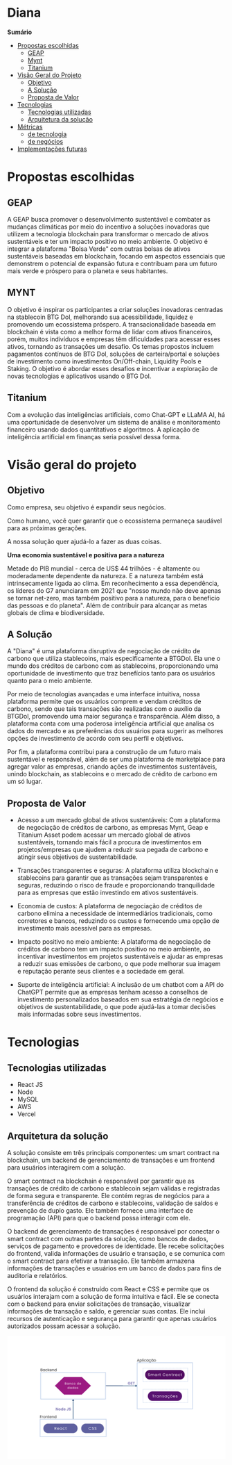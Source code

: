 # Diana

**Sumário**
- [Propostas escolhidas](#propostas-escolhidas)
  - [GEAP](#geap)
  - [Mynt](#mynt)
  - [Titanium](#titanium)
- [Visão Geral do Projeto](#visão-geral-do-projeto)
  - [Objetivo](#objetivo)
  - [A Solução](#a-solução)
  - [Proposta de Valor](#proposta-de-valor)
- [Tecnologias](#tecnologias)
  - [Tecnologias utilizadas](#tecnologias-utilizadas)
  - [Arquitetura da solução](#arquitetura-da-solução)
- [Métricas](#métricas)
  - [de tecnologia](#de-tecnologia)
  - [de negócios](#de-negócios)
- [Implementações futuras](#implementações-futuras)

# Propostas escolhidas

## GEAP

A GEAP busca promover o desenvolvimento sustentável e combater as mudanças climáticas por meio do incentivo a soluções inovadoras que utilizem a tecnologia blockchain para transformar o mercado de ativos sustentáveis e ter um impacto positivo no meio ambiente. O objetivo é integrar a plataforma "Bolsa Verde" com outras bolsas de ativos sustentáveis baseadas em blockchain, focando em aspectos essenciais que demonstrem o potencial de expansão futura e contribuam para um futuro mais verde e próspero para o planeta e seus habitantes.

## MYNT

O objetivo é inspirar os participantes a criar soluções inovadoras centradas na stablecoin BTG Dol, melhorando sua acessibilidade, liquidez e promovendo um ecossistema próspero. A transacionalidade baseada em blockchain é vista como a melhor forma de lidar com ativos financeiros, porém, muitos indivíduos e empresas têm dificuldades para acessar esses ativos, tornando as transações um desafio. Os temas propostos incluem pagamentos contínuos de BTG Dol, soluções de carteira/portal e soluções de investimento como investimentos On/Off-chain, Liquidity Pools e Staking. O objetivo é abordar esses desafios e incentivar a exploração de novas tecnologias e aplicativos usando o BTG Dol.

## Titanium

Com a evolução das inteligências artificiais, como Chat-GPT e LLaMA AI, há uma oportunidade de desenvolver um sistema de análise e monitoramento financeiro usando dados quantitativos e algoritmos. A aplicação de inteligência artificial em finanças seria possível dessa forma.

# Visão geral do projeto

## Objetivo

Como empresa, seu objetivo é expandir seus negócios. 

Como humano, você quer garantir que o ecossistema permaneça saudável para as próximas gerações.

A nossa solução quer ajudá-lo a fazer as duas coisas. 
  
**Uma economia sustentável e positiva para a natureza**

Metade do PIB mundial - cerca de US$ 44 trilhões - é altamente ou moderadamente dependente da natureza. E a natureza também está intrinsecamente ligada ao clima. Em reconhecimento a essa dependência, os líderes do G7 anunciaram em 2021 que "nosso mundo não deve apenas se tornar net-zero, mas também positivo para a natureza, para o benefício das pessoas e do planeta". Além de contribuir para alcançar as metas globais de clima e biodiversidade.

## A Solução 

A "Diana" é uma plataforma disruptiva de negociação de crédito de carbono que utiliza stablecoins, mais especificamente a BTGDol. Ela une o mundo dos créditos de carbono com as stablecoins, proporcionando uma oportunidade de investimento que traz benefícios tanto para os usuários quanto para o meio ambiente.

Por meio de tecnologias avançadas e uma interface intuitiva, nossa plataforma permite que os usuários comprem e vendam créditos de carbono, sendo que tais transações são realizadas com o auxílio da BTGDol, promovendo uma maior segurança e transparência. Além disso, a plataforma conta com uma poderosa inteligência artificial que analisa os dados do mercado e as preferências dos usuários para sugerir as melhores opções de investimento de acordo com seu perfil e objetivos.

Por fim, a plataforma contribui para a construção de um futuro mais sustentável e responsável, além de ser uma plataforma de marketplace para agregar valor as empresas, criando ações de investimentos sustentáveis, unindo blockchain, as stablecoins e o mercado de crédito de carbono em um só lugar.

## Proposta de Valor 

- Acesso a um mercado global de ativos sustentáveis: Com a plataforma de negociação de créditos de carbono, as empresas Mynt, Geap e Titanium Asset podem acessar um mercado global de ativos sustentáveis, tornando mais fácil a procura de investimentos em projetos/empresas que ajudem a reduzir sua pegada de carbono e atingir seus objetivos de sustentabilidade.

- Transações transparentes e seguras: A plataforma utiliza blockchain e stablecoins para garantir que as transações sejam transparentes e seguras, reduzindo o risco de fraude e proporcionando tranquilidade para as empresas que estão investindo em ativos sustentáveis.

- Economia de custos: A plataforma de negociação de créditos de carbono elimina a necessidade de intermediários tradicionais, como corretores e bancos, reduzindo os custos e fornecendo uma opção de investimento mais acessível para as empresas.

- Impacto positivo no meio ambiente: A plataforma de negociação de créditos de carbono tem um impacto positivo no meio ambiente, ao incentivar investimentos em projetos sustentáveis e ajudar as empresas a reduzir suas emissões de carbono, o que pode melhorar sua imagem e reputação perante seus clientes e a sociedade em geral.

- Suporte de inteligência artificial: A inclusão de um chatbot com a API do ChatGPT permite que as empresas tenham acesso a conselhos de investimento personalizados baseados em sua estratégia de negócios e objetivos de sustentabilidade, o que pode ajudá-las a tomar decisões mais informadas sobre seus investimentos.

# Tecnologias

## Tecnologias utilizadas
- React JS
- Node 
- MySQL
- AWS
- Vercel 

## Arquitetura da solução

A solução consiste em três principais componentes: um smart contract na blockchain, um backend de gerenciamento de transações e um frontend para usuários interagirem com a solução.

O smart contract na blockchain é responsável por garantir que as transações de crédito de carbono e stablecoin sejam válidas e registradas de forma segura e transparente. Ele contém regras de negócios para a transferência de créditos de carbono e stablecoins, validação de saldos e prevenção de duplo gasto. Ele também fornece uma interface de programação (API) para que o backend possa interagir com ele.

O backend de gerenciamento de transações é responsável por conectar o smart contract com outras partes da solução, como bancos de dados, serviços de pagamento e provedores de identidade. Ele recebe solicitações do frontend, valida informações de usuário e transação, e se comunica com o smart contract para efetivar a transação. Ele também armazena informações de transações e usuários em um banco de dados para fins de auditoria e relatórios.

O frontend da solução é construído com React e CSS e permite que os usuários interajam com a solução de forma intuitiva e fácil. Ele se conecta com o backend para enviar solicitações de transação, visualizar informações de transação e saldo, e gerenciar suas contas. Ele inclui recursos de autenticação e segurança para garantir que apenas usuários autorizados possam acessar a solução.

![img](https://github.com/gio-rodrigues0/SheChain/blob/main/Apresenta%C3%A7%C3%A3o%20Hackaton.png)
